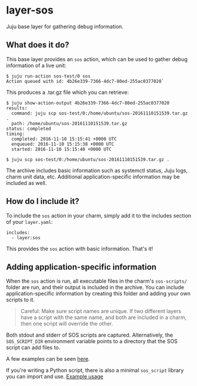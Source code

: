 # layer-sos

Juju base layer for gathering debug information.

## What does it do?

This base layer provides an `sos` action, which can be used to gather debug
information of a live unit:

```
$ juju run-action sos-test/0 sos
Action queued with id: 4b26e339-7366-4dc7-80ed-255ac0377020`
```

This produces a .tar.gz file which you can retrieve:

```
$ juju show-action-output 4b26e339-7366-4dc7-80ed-255ac0377020
results:
  command: juju scp sos-test/0:/home/ubuntu/sos-20161110151539.tar.gz .
  path: /home/ubuntu/sos-20161110151539.tar.gz
status: completed
timing:
  completed: 2016-11-10 15:15:41 +0000 UTC
  enqueued: 2016-11-10 15:15:38 +0000 UTC
  started: 2016-11-10 15:15:40 +0000 UTC

$ juju scp sos-test/0:/home/ubuntu/sos-20161110151539.tar.gz .
```

The archive includes basic information such as systemctl status, Juju logs,
charm unit data, etc. Additional application-specific information may be
included as well.

## How do I include it?

To include the `sos` action in your charm, simply add it to the includes
section of your `layer.yaml`:

```
includes:
  - layer:sos
```

This provides the `sos` action with basic information. That's it!

## Adding application-specific information

When the `sos` action is run, all executable files in the charm's
`sos-scripts/` folder are run, and their output is included in the archive.
You can include application-specific information by creating this folder and
adding your own scripts to it.

> Careful: Make sure script names are unique. If two different layers have a
> script with the same name, and both are included in a charm, then one script
> will override the other.

Both stdout and stderr of SOS scripts are captured. Alternatively, the
`SOS_SCRIPT_DIR` environment variable points to a directory that the SOS script
can add files to.

A few examples can be seen [here](sos-scripts).

If you're writing a Python script, there is also a minimal `sos_script` library
you can import and use. [Example usage](sos-scripts/charm-unitdata)
